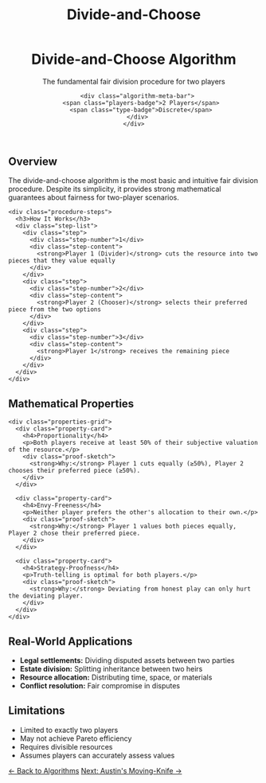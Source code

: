 ﻿---
layout: default
title: Divide-and-Choose
permalink: /algorithms/divide-and-choose/
---

<div class="algorithm-page">

  <!-- Algorithm Header -->
  <header class="algorithm-header">
    <div class="header-content">
      <h1 class="algorithm-title">Divide-and-Choose Algorithm</h1>
      <p class="algorithm-subtitle">The fundamental fair division procedure for two players</p>
      
      <div class="algorithm-meta-bar">
        <span class="players-badge">2 Players</span>
        <span class="type-badge">Discrete</span>
      </div>
    </div>
  </header>

  <!-- Overview -->
  <section class="content-block">
    <h2>Overview</h2>
    <p>The divide-and-choose algorithm is the most basic and intuitive fair division procedure. Despite its simplicity, it provides strong mathematical guarantees about fairness for two-player scenarios.</p>
    
    <div class="procedure-steps">
      <h3>How It Works</h3>
      <div class="step-list">
        <div class="step">
          <div class="step-number">1</div>
          <div class="step-content">
            <strong>Player 1 (Divider)</strong> cuts the resource into two pieces that they value equally
          </div>
        </div>
        <div class="step">
          <div class="step-number">2</div>
          <div class="step-content">
            <strong>Player 2 (Chooser)</strong> selects their preferred piece from the two options
          </div>
        </div>
        <div class="step">
          <div class="step-number">3</div>
          <div class="step-content">
            <strong>Player 1</strong> receives the remaining piece
          </div>
        </div>
      </div>
    </div>
  </section>

  <!-- Mathematical Properties -->
  <section class="content-block">
    <h2>Mathematical Properties</h2>
    
    <div class="properties-grid">
      <div class="property-card">
        <h4>Proportionality</h4>
        <p>Both players receive at least 50% of their subjective valuation of the resource.</p>
        <div class="proof-sketch">
          <strong>Why:</strong> Player 1 cuts equally (≥50%), Player 2 chooses their preferred piece (≥50%).
        </div>
      </div>
      
      <div class="property-card">
        <h4>Envy-Freeness</h4>
        <p>Neither player prefers the other's allocation to their own.</p>
        <div class="proof-sketch">
          <strong>Why:</strong> Player 1 values both pieces equally, Player 2 chose their preferred piece.
        </div>
      </div>
      
      <div class="property-card">
        <h4>Strategy-Proofness</h4>
        <p>Truth-telling is optimal for both players.</p>
        <div class="proof-sketch">
          <strong>Why:</strong> Deviating from honest play can only hurt the deviating player.
        </div>
      </div>
    </div>
  </section>

  <!-- Applications -->
  <section class="content-block">
    <h2>Real-World Applications</h2>
    <ul>
      <li><strong>Legal settlements:</strong> Dividing disputed assets between two parties</li>
      <li><strong>Estate division:</strong> Splitting inheritance between two heirs</li>
      <li><strong>Resource allocation:</strong> Distributing time, space, or materials</li>
      <li><strong>Conflict resolution:</strong> Fair compromise in disputes</li>
    </ul>
  </section>

  <!-- Limitations -->
  <section class="content-block">
    <h2>Limitations</h2>
    <ul>
      <li>Limited to exactly two players</li>
      <li>May not achieve Pareto efficiency</li>
      <li>Requires divisible resources</li>
      <li>Assumes players can accurately assess values</li>
    </ul>
  </section>

  <!-- Navigation -->
  <footer class="algorithm-navigation">
    <a href="{{ '/' | relative_url }}" class="nav-button secondary">← Back to Algorithms</a>
    <a href="{{ '/algorithms/austins-moving-knife/' | relative_url }}" class="nav-button primary disabled">Next: Austin's Moving-Knife →</a>
  </footer>
</div>